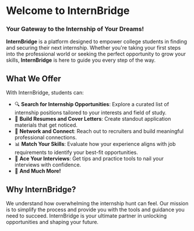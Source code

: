 # **Welcome to InternBridge**  
### Your Gateway to the Internship of Your Dreams!  

**InternBridge** is a platform designed to empower college students in finding and securing their next internship. Whether you're taking your first steps into the professional world or seeking the perfect opportunity to grow your skills, **InternBridge** is here to guide you every step of the way.

## **What We Offer**  
With InternBridge, students can:  
- 🔍 **Search for Internship Opportunities**: Explore a curated list of internship positions tailored to your interests and field of study.  
- 📝 **Build Resumes and Cover Letters**: Create standout application materials that get noticed.  
- 🤝 **Network and Connect**: Reach out to recruiters and build meaningful professional connections.  
- 📊 **Match Your Skills**: Evaluate how your experience aligns with job requirements to identify your best-fit opportunities.  
- 💼 **Ace Your Interviews**: Get tips and practice tools to nail your interviews with confidence.  
- 🚀 **And Much More!**

## **Why InternBridge?**  
We understand how overwhelming the internship hunt can feel. Our mission is to simplify the process and provide you with the tools and guidance you need to succeed. InternBridge is your ultimate partner in unlocking opportunities and shaping your future.
